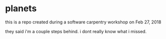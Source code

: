# planets
this is a repo created during a software carpentry workshop on Feb 27, 2018

they said i'm a couple steps behind. i dont really know what i missed.

